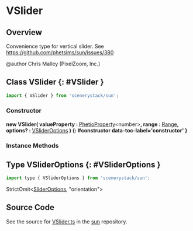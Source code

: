 # VSlider

## Overview

Convenience type for vertical slider.
See https://github.com/phetsims/sun/issues/380

@author Chris Malley (PixelZoom, Inc.)

## Class VSlider {: #VSlider }


```js
import { VSlider } from 'scenerystack/sun';
```
### Constructor

#### new VSlider( valueProperty : <span style="font-weight: 400;">[PhetioProperty](../axon/PhetioProperty.md)&lt;<span style="color: hsla(calc(var(--md-hue) + 180deg),80%,40%,1);">number</span>&gt;</span>, range : <span style="font-weight: 400;">[Range](../dot/Range.md)</span>, options? : <span style="font-weight: 400;">[VSliderOptions](../sun/VSlider.md#VSliderOptions)</span> ) {: #constructor data-toc-label='constructor' }

### Instance Methods





## Type VSliderOptions {: #VSliderOptions }


```js
import type { VSliderOptions } from 'scenerystack/sun';
```


StrictOmit&lt;[SliderOptions](../sun/Slider.md#SliderOptions), "orientation"&gt;



## Source Code

See the source for [VSlider.ts](https://github.com/phetsims/sun/blob/main/js/VSlider.ts) in the [sun](https://github.com/phetsims/sun) repository.
